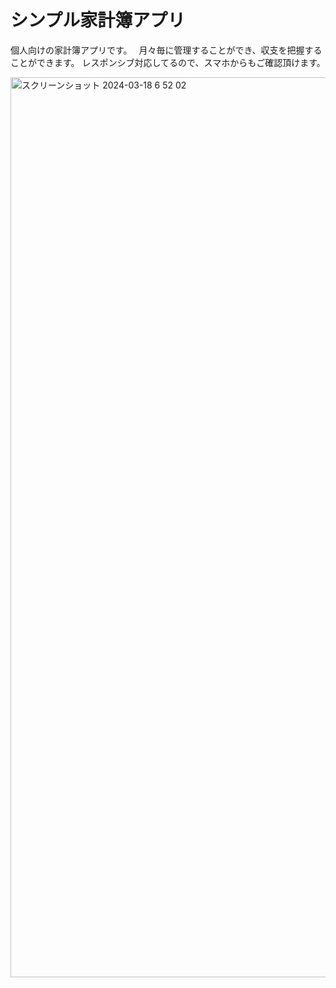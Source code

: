 #  シンプル家計簿アプリ
個人向けの家計簿アプリです。　
月々毎に管理することができ、収支を把握することができます。
レスポンシブ対応してるので、スマホからもご確認頂けます。

<img width="1440" alt="スクリーンショット 2024-03-18 6 52 02" src="https://github.com/kei220324/my-next/assets/112589811/f2bb9295-69c0-480b-ad9a-5b47dfe747aa">

